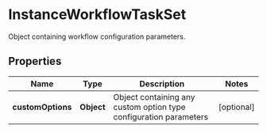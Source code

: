 

# InstanceWorkflowTaskSet

Object containing workflow configuration parameters.
## Properties

Name | Type | Description | Notes
------------ | ------------- | ------------- | -------------
**customOptions** | **Object** | Object containing any custom option type configuration parameters |  [optional]




